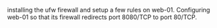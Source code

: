 installing the ufw firewall and setup a few rules on web-01.
Configuring web-01 so that its firewall redirects port 8080/TCP to port 80/TCP.
